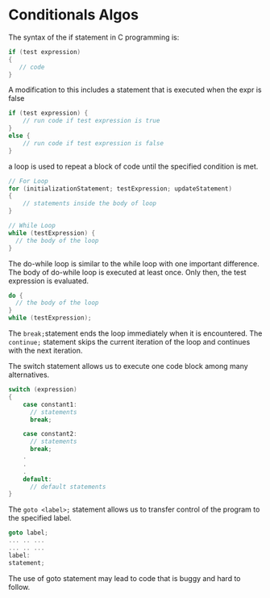 # Conditionals Algos

The syntax of the if statement in C programming is:

```c++
if (test expression) 
{
   // code
}
```

A modification to this includes a statement that is executed when the expr is false

```c++
if (test expression) {
    // run code if test expression is true
}
else {
    // run code if test expression is false
}
```

a loop is used to repeat a block of code until the specified condition is met.

```c++
// For Loop
for (initializationStatement; testExpression; updateStatement)
{
    // statements inside the body of loop
}
```

```c++
// While Loop
while (testExpression) {
  // the body of the loop 
}
```

The do-while loop is similar to the while loop with one important difference. The body of do-while loop is executed at least once. Only then, the test expression is evaluated.

```c++
do {
  // the body of the loop
}
while (testExpression);
```

The `break;`statement ends the loop immediately when it is encountered.
The `continue;` statement skips the current iteration of the loop and continues with the next iteration.


The switch statement allows us to execute one code block among many alternatives.

```c++
switch (expression)
​{
    case constant1:
      // statements
      break;

    case constant2:
      // statements
      break;
    .
    .
    .
    default:
      // default statements
}
```

The `goto <label>;` statement allows us to transfer control of the program to the specified label.

```c++
goto label;
... .. ...
... .. ...
label: 
statement;
```

The use of goto statement may lead to code that is buggy and hard to follow.
